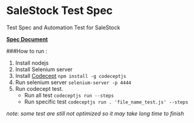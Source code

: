 # SaleStock Test Spec
Test Spec and Automation Test for SaleStock

[__Spec Document__](https://docs.google.com/spreadsheets/d/1TfsajdmmgPS0lO3U2Zk-hB1GkZt3k2DaV8HiSRA-fdM/edit?usp=sharing)

###How to run :

1. Install nodejs
2. Install Selenium server
3. Install [Codecept](http://codecept.io/) `npm install -g codeceptjs`
4. Run selenium server `selenium-server -p 4444`
5. Run codecept test.
    - Run all test `codeceptjs run --steps`
    - Run specific test `codeceptjs run . 'file_name_test.js' --steps`

_note: some test are still not optimized so it may take long time to finish_
